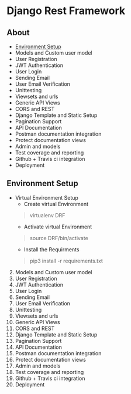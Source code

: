 # Django Rest Framework
## About

- [Environment Setup](##environment_setup)
- Models and Custom user model
- User Registration
- JWT Authentication
- User Login 
- Sending Email
- User Email Verification
- Unittesting
- Viewsets and urls
- Generic API Views
- CORS and REST
- Django Template and Static Setup
- Pagination Support
- API Documentation
- Postman documentation integration
- Protect documentation views
- Admin and models
- Test coverage and reporting
- Github + Travis ci integration
- Deployment

## Environment Setup 
   - Virtual Environment Setup
     - Create virtual Environment
     > virtualenv DRF
     - Activate virtual Environment
     > source DRF/bin/activate
     - Install the Requirments
     > pip3 install -r requirements.txt
     
2. Models and Custom user model
3. User Registration
4. JWT Authentication
5. User Login
6. Sending Email
7. User Email Verification
8. Unittesting
9. Viewsets and urls
10. Generic API Views
11. CORS and REST
12. Django Template and Static Setup
13. Pagination Support
14. API Documentation
15. Postman documentation integration
16. Protect documentation views
17. Admin and models
18. Test coverage and reporting
19. Github + Travis ci integration
20. Deployment

